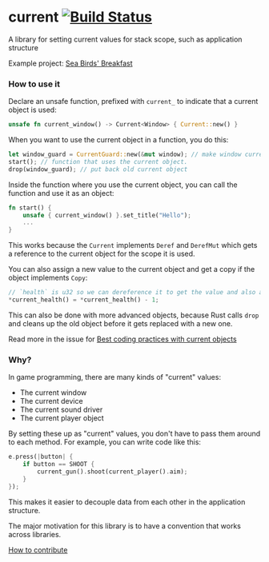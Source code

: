 current [![Build Status](https://travis-ci.org/PistonDevelopers/current.svg)](https://travis-ci.org/PistonDevelopers/current)
=======

A library for setting current values for stack scope, such as application structure

Example project: [Sea Birds' Breakfast](https://github.com/bvssvni/ld31)

### How to use it

Declare an unsafe function, prefixed with `current_` to indicate that a current object is used:

```Rust
unsafe fn current_window() -> Current<Window> { Current::new() }
```

When you want to use the current object in a function, you do this:

```Rust
let window_guard = CurrentGuard::new(&mut window); // make window current object
start(); // function that uses the current object.
drop(window_guard); // put back old current object
```

Inside the function where you use the current object, you can call the function and use it as an object:

```Rust
fn start() {
    unsafe { current_window() }.set_title("Hello");
    ...
}
```

This works because the `Current` implements `Deref` and `DerefMut` which gets a reference to the current object for the scope it is used.

You can also assign a new value to the current object and get a copy if the object implements `Copy`:

```Rust
// `health` is u32 so we can dereference it to get the value and also assign a new one.
*current_health() = *current_health() - 1;
```

This can also be done with more advanced objects, because Rust calls `drop` and cleans up the old object before it gets replaced with a new one.

Read more in the issue for [Best coding practices with current objects](https://github.com/PistonDevelopers/current/issues/15)

### Why?

In game programming, there are many kinds of "current" values:

* The current window
* The current device
* The current sound driver
* The current player object

By setting these up as "current" values, you don't have to pass them around to each method.
For example, you can write code like this:

```Rust
e.press(|button| {
    if button == SHOOT {
        current_gun().shoot(current_player().aim);
    }
});
```

This makes it easier to decouple data from each other in the application structure.

The major motivation for this library is to have a convention that works across libraries.

[How to contribute](https://github.com/PistonDevelopers/piston/blob/master/CONTRIBUTING.md)
